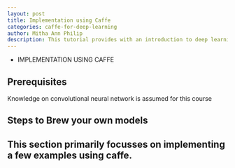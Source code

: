 ```yaml
---
layout: post
title: Implementation using Caffe 
categories: caffe-for-deep-learning
author: Mitha Ann Philip
description: This tutorial provides with an introduction to deep learning framework and examples implemented using caffe.
---
```

- IMPLEMENTATION USING CAFFE

## Prerequisites

Knowledge on convolutional neural network is assumed for this course

## Steps to Brew your own models
This section primarily focusses on implementing a few examples using caffe.
  - 
